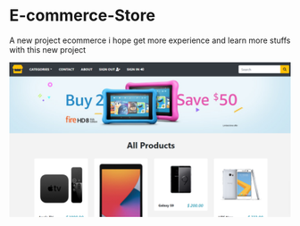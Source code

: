 # E-commerce-Store
A new project ecommerce i hope get more experience and learn more stuffs with this new project

<img src="Layout.png" alt="Rest Form">
